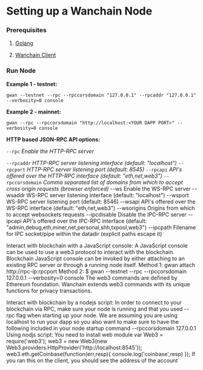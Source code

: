 # Setting up a Wanchain Node

### Prerequisites

1. [Golang](https://golang.org/doc/install)

1. [Wanchain Client](install-client.md)

### Run Node

**Example 1 - testnet:**

`gwan --testnet --rpc --rpccorsdomain "127.0.0.1" --rpcaddr "127.0.0.1" --verbosity=0 console`

**Example 2 - mainnet:**

`gwan --rpc --rpccorsdomain "http://localhost:<YOUR DAPP PORT>" --verbosity=0 console`

**HTTP based JSON-RPC API options:**

 `--rpc` *Enable the HTTP-RPC server*

 `--rpcaddr` *HTTP-RPC server listening interface (default: "localhost")*
 `--rpcport` *HTTP-RPC server listening port (default: 8545)*
 `--rpcapi` *API's offered over the HTTP-RPC interface (default: "eth,net,web3")*
 `--rpccorsdomain` *Comma separated list of domains from which to accept cross origin requests (browser enforced)*
 --ws Enable the WS-RPC server
 --wsaddr WS-RPC server listening interface (default: "localhost")
 --wsport WS-RPC server listening port (default: 8546)
 --wsapi API's offered over the WS-RPC interface (default: "eth,net,web3")
 --wsorigins Origins from which to accept websockets requests
 --ipcdisable Disable the IPC-RPC server
 --ipcapi API's offered over the IPC-RPC interface (default:
"admin,debug,eth,miner,net,personal,shh,txpool,web3")
 --ipcpath Filename for IPC socket/pipe within the datadir (explicit paths escape it)

Interact with blockchain with a JavaScript console:
A JavaScript console can be used to use a web3 protocol to interact with
the blockchain. Blockchain JavaScript console can be invoked by either
attaching to an existing RPC server or through a running node itself.
Method 1:
 gwan attach http://rpc-ip:rpcport
 Method 2:
 $ gwan --testnet --rpc --rpccorsdomain 127.0.0.1 --verbosity=0 console
 The web3 commands are defined by Ethereum foundation. Wanchain
extends web3 commands with its unique functions for privacy
transactions.

Interact with blockchain by a nodejs script:
In order to connect to your blockchain via RPC, make sure your node is running
and that you used --rpc flag when starting up your node. We are assuming you are
using localhost to run your dapp so you also want to make sure to have the
following included in your node startup command --rpccorsdomain 127.0.0.1
 Using nodjs script: You need to install web module
 var Web3 = require('web3');
 web3 = new Web3(new Web3.providers.HttpProvider('http://localhost:8545'));
 web3.eth.getCoinbase(function(err,resp){
 console.log('coinbase',resp)
 });
 If you ran this on the client, you should see the address of the account